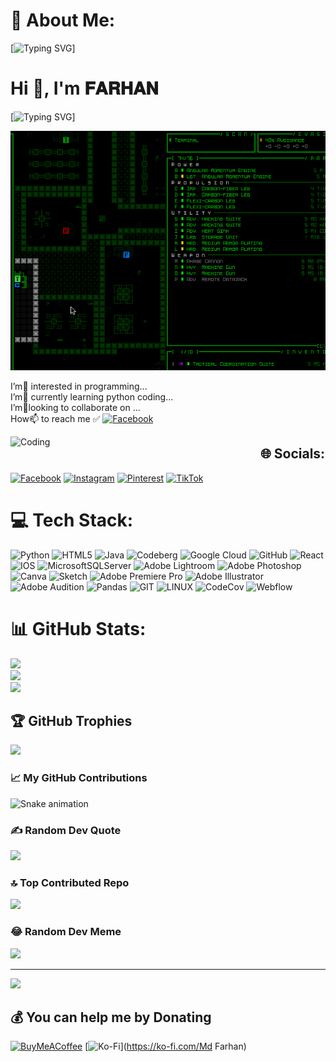   # 💫 About Me:
  [![Typing SVG](https://readme-typing-svg.herokuapp.com?font=Neuton&size=20&color=30FF40&background=000000¢er=true&vCenter=true&width=400&height=25&lines=HELLO+WORLD+I'M+FARHAN+HERE+😊;TODAY+I+WILL+TELL+YOU+💁;PLEASE+FOLLOW+MY+GITHUB+ACCOUNT+🙏;PINK+LOVER+FIRST+CRACK+🙊;SUPPER+SPEED+0.0.9+😱;SO+LETS+ENJOY+EVERYBODY+🔥+🤙;THANKS+MY+All+SUPPORTERS+🤙+🥰)]
  
# Hi 👋, I'm 𝐅𝐀𝐑𝐇𝐀𝐍<br>

[![Typing SVG](https://readme-typing-svg.herokuapp.com?font=Neuton&size=20&color=30FF40&background=000000¢er=true&vCenter=true&width=400&height=25&lines=YOU+RESPECT+ME+I+RESPECT+YOU+😊;YOU+DISPECT+ME+I+FUCK+YOU+☺️)]

![Alt text](https://github.com/MRVIVEK-CODER/MRVIVEK-CODER/raw/main/md7Oqrf.gif)

I’m👀 interested in programming...<br>I’m🐍 currently learning python coding...<br>I’m💞️looking to collaborate on ...<br>How📫 to reach me ✅ [![Facebook](https://img.shields.io/badge/Facebook-%231877F2.svg?logo=Facebook&logoColor=white)](https://facebook.com/ewrhridoy00) 

<img align="left" alt="Coding" width="400" src="https://user-images.githubusercontent.com/45251660/48910563-18973a00-ee92-11e8-95e1-d3ddde8ed085.gif">



## 🌐 Socials:
[![Facebook](https://img.shields.io/badge/Facebook-%231877F2.svg?logo=Facebook&logoColor=white)](https://www.facebook.com/CH4P.M4STERM19ND) [![Instagram](https://img.shields.io/badge/Instagram-%23E4405F.svg?logo=Instagram&logoColor=white)](https://instagram.com/farhan_vaiya143) [![Pinterest](https://img.shields.io/badge/Pinterest-%23E60023.svg?logo=Pinterest&logoColor=white)](https://pinterest.com/E430R) [![TikTok](https://img.shields.io/badge/TikTok-%23000000.svg?logo=TikTok&logoColor=white)](https://tiktok.com/@lyrics_farhan10) 

# 💻 Tech Stack:
![Python](https://img.shields.io/badge/python-3670A0?style=plastic&logo=python&logoColor=ffdd54) ![HTML5](https://img.shields.io/badge/html5-%23E34F26.svg?style=plastic&logo=html5&logoColor=white) ![Java](https://img.shields.io/badge/java-%23ED8B00.svg?style=plastic&logo=java&logoColor=white) ![Codeberg](https://img.shields.io/badge/Codeberg-2185D0?style=plastic&logo=Codeberg&logoColor=white) ![Google Cloud](https://img.shields.io/badge/Google%20Cloud-%234285F4.svg?style=plastic&logo=google-cloud&logoColor=white) ![GitHub](https://img.shields.io/badge/GitHub-%23121011.svg?style=plastic&logo=github&logoColor=white) ![React](https://img.shields.io/badge/react-%2320232a.svg?style=plastic&logo=react&logoColor=%2361DAFB) ![IOS](https://img.shields.io/badge/IOS-%2320232a.svg?style=plastic&logo=apple&logoColor=white) ![MicrosoftSQLServer](https://img.shields.io/badge/Microsoft%20SQL%20Sever-CC2927?style=plastic&logo=microsoft%20sql%20server&logoColor=white) ![Adobe Lightroom](https://img.shields.io/badge/Adobe%20Lightroom-31A8FF.svg?style=plastic&logo=Adobe%20Lightroom&logoColor=white) ![Adobe Photoshop](https://img.shields.io/badge/adobephotoshop-%2331A8FF.svg?style=plastic&logo=adobephotoshop&logoColor=white) ![Canva](https://img.shields.io/badge/Canva-%2300C4CC.svg?style=plastic&logo=Canva&logoColor=white) ![Sketch](https://img.shields.io/badge/Sketch-FFB387?style=plastic&logo=sketch&logoColor=black) ![Adobe Premiere Pro](https://img.shields.io/badge/Adobe%20Premiere%20Pro-9999FF.svg?style=plastic&logo=Adobe%20Premiere%20Pro&logoColor=white) ![Adobe Illustrator](https://img.shields.io/badge/adobeillustrator-%23FF9A00.svg?style=plastic&logo=adobeillustrator&logoColor=white) ![Adobe Audition](https://img.shields.io/badge/Adobe%20Audition-9999FF.svg?style=plastic&logo=Adobe%20Audition&logoColor=white) ![Pandas](https://img.shields.io/badge/pandas-%23150458.svg?style=plastic&logo=pandas&logoColor=white) ![GIT](https://img.shields.io/badge/Git-fc6d26?style=plastic&logo=git&logoColor=white) ![LINUX](https://img.shields.io/badge/Linux-FCC624?style=plastic&logo=linux&logoColor=black) ![CodeCov](https://img.shields.io/badge/codecov-%23ff0077.svg?style=plastic&logo=codecov&logoColor=white) ![Webflow](https://img.shields.io/badge/Webflow-4353FF?style=plastic&logo=webflow&logoColor=white)
# 📊 GitHub Stats:
![](https://github-readme-stats.vercel.app/api?username=BLAZE-XD&theme=highcontrast&hide_border=false&include_all_commits=true&count_private=false)<br/>
![](https://github-readme-streak-stats.herokuapp.com/?user=BLAZE-XD&theme=highcontrast&hide_border=false)<br/>
![](https://github-readme-stats.vercel.app/api/top-langs/?username=BLAZE-XD&theme=highcontrast&hide_border=false&include_all_commits=true&count_private=false&layout=compact)

## 🏆 GitHub Trophies
![](https://github-profile-trophy.vercel.app/?username=BLAZE-XD&theme=onedark&no-frame=false&no-bg=true&margin-w=4)

### 📈 My GitHub Contributions
![Snake animation](https://github.com/Blaze0987/Blaze0987/blob/output/github-contribution-grid-snake.svg)

### ✍️ Random Dev Quote
![](https://quotes-github-readme.vercel.app/api?type=horizontal&theme=merko)

### 🔝 Top Contributed Repo
![](https://github-contributor-stats.vercel.app/api?username=MrHridoyEx&limit=5&theme=gruvbox&combine_all_yearly_contributions=true)

### 😂 Random Dev Meme
<img src='https://randommeme-five.vercel.app/' style="height: 400px;"/>

---
[![](https://visitcount.itsvg.in/api?id=MrHridoyEx&icon=5&color=2)](https://visitcount.itsvg.in)

  ## 💰 You can help me by Donating
  [![BuyMeACoffee](https://img.shields.io/badge/Buy%20Me%20a%20Coffee-ffdd00?style=for-the-badge&logo=buy-me-a-coffee&logoColor=black)](https://buymeacoffee.com/Farhan) [![Ko-Fi](https://img.shields.io/badge/Ko--fi-F16061?style=for-the-badge&logo=ko-fi&logoColor=white)](https://ko-fi.com/Md Farhan) 

  
<!-- Proudly created By👉👉 Md Farhan Go (  [![Facebook](https://img.shields.io/badge/Facebook-%231877F2.svg?logo=Facebook&logoColor=white)](https://facebook.com/ewrhridoy00)  ) -->
